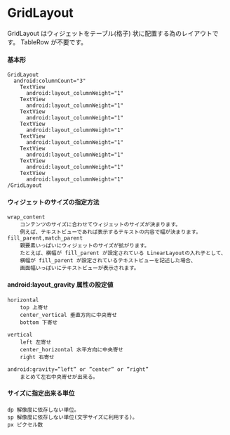 # GridLayout

GridLayout はウィジェットをテーブル(格子) 状に配置する為のレイアウトです。
TableRow が不要です。


#### 基本形
	GridLayout
	  android:columnCount="3"
		TextView 
		  android:layout_columnWeight="1" 
		TextView 
		  android:layout_columnWeight="1" 
		TextView 
		  android:layout_columnWeight="1" 
		TextView 
		  android:layout_columnWeight="1"
		TextView 
		  android:layout_columnWeight="1" 
		TextView 
		  android:layout_columnWeight="1" 
		TextView 
		  android:layout_columnWeight="1" 
		TextView 
		  android:layout_columnWeight="1" 
	/GridLayout



#### ウィジェットのサイズの指定方法
	wrap_content 
		コンテンツのサイズに合わせてウィジェットのサイズが決まります。
		例えば、テキストビューであれば表示するテキストの内容で幅が決まります。
	fill_parent,match_parent 
		親要素いっぱいにウィジェットのサイズが拡がります。
		たとえば、横幅が fill_parent が設定されている LinearLayoutの入れ子として、
		横幅が fill_parent が設定されているテキストビューを記述した場合、
		画面幅いっぱいにテキストビューが表示されます。


#### android:layout_gravity 属性の設定値

	horizontal 
		top 上寄せ
		center_vertical 垂直方向に中央寄せ
		bottom 下寄せ

	vertical 
		left 左寄せ
		center_horizontal 水平方向に中央寄せ
		right 右寄せ

	android:gravity=”left” or ”center” or ”right”
		まとめて左右中央寄せが出来る。



#### サイズに指定出来る単位
	dp 解像度に依存しない単位。
	sp 解像度に依存しない単位(文字サイズに利用する)。
	px ピクセル数

